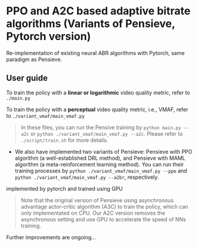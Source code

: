 # PPO and A2C based adaptive bitrate algorithms (Variants of Pensieve, Pytorch version)

Re-implementation of existing neural ABR algorithms with Pytorch, same paradigm as Pensieve.

## User guide

To train the policy with a __linear or logarithmic__ video quality metric, refer to ```./main.py```

To train the policy with a __perceptual__ video quality metric, i.e., VMAF, refer to ```./variant_vmaf/main_vmaf.py```

> In these files, you can run the Pensive training by ```python main.py --a2c``` or ```python ./variant_vmaf/main_vmaf.py --a2c```. Please refer to ```./script/train.sh``` for more details.

- We also have implemented two variants of Pensieve: Pensieve with PPO algorithm (a well-established DRL method), and Pensieve with MAML algorithm (a meta-reinforcement learning method). You can run their training processes by ```python ./variant_vmaf/main_vmaf.py --ppo``` and ```python ./variant_vmaf/main_vmaf.py --a2br```, respectively.

implemented by pytorch and trained using GPU

>Note that the original version of Pensieve using asynchronous advantage actor-critic algorithm (A3C) to train the policy, which can only implementated on CPU. Our A2C version removes the asynchronous setting and use GPU to accelerate the speed of NNs training. 

Further improvements are ongoing...
